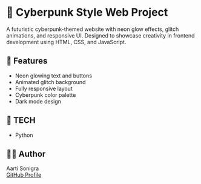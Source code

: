 # 💫 Cyberpunk Style Web Project

A futuristic cyberpunk-themed website with neon glow effects, glitch animations, and responsive UI. Designed to showcase creativity in frontend development using HTML, CSS, and JavaScript.

## 🌟 Features
- Neon glowing text and buttons
- Animated glitch background
- Fully responsive layout
- Cyberpunk color palette
- Dark mode design

## 🔧 TECH
- Python

## 👩‍💻 Author
Aarti Sonigra  
[GitHub Profile](https://github.com/aartisonigra)
